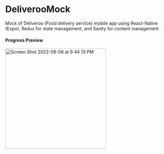 # DeliverooMock

Mock of Deliveroo (Food delivery service) mobile app using React-Native (Expo), Redux for state management, and Sanity for content management

<h4>Progress Preview</h4>
<img width="319" alt="Screen Shot 2022-08-06 at 9 44 13 PM" src="https://user-images.githubusercontent.com/36747872/183274218-6ae7934c-c77a-4cac-9f40-4816e4acdee4.png">
